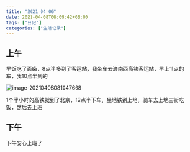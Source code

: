 ```yaml
---
title: "2021 04 06"
date: 2021-04-08T08:09:42+08:00
tags: ["日记"]
categories: ["生活记录"]
---
```


## 上午

早饭吃了面条，8点半多到了客运站，我坐车去济南西高铁客运站，早上11点的车，我10点半到的

![image-20210408081047668](https://i.loli.net/2021/04/08/h2z9fldaGUFJrg6.png)

1个半小时的高铁就到了北京，12点半下车，坐地铁到上地，骑车去上地三街吃饭，然后去上班

## 下午

下午安心上班了